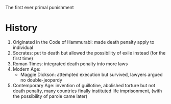 The first ever primal punishment
# History
1. Originated in the Code of Hammurabi: made death penalty apply to individual
2. Socrates: put to death but allowed the possibility of exile instead (for the first time)
3. Roman Times: integrated death penalty into more laws
4. Modern Age:
	- Maggie Dickson: attempted execution but survived, lawyers argued no double-jeopardy
5. Contemporary Age: invention of guillotine, abolished torture but not death penalty, many countries finally instituted life imprisonment, (with the possibility of parole came later)